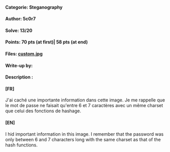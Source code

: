 #### Categorie: Steganography
#### **Author**: 5c0r7
#### Solve: 13/20 
#### Points: 70 pts (at first)|  58 pts (at end)
#### Files: [custom.jpg](Files/custom.jpg)   
#### Write-up by: 
#### Description :
#### **[FR]**
J'ai caché une importante information dans cette image. Je me rappelle que le mot de passe ne faisait qu'entre 6 et 7 caractères avec un même charset que celui des fonctions de hashage.
#### **[EN]**
I hid important information in this image. I remember that the password was only between 6 and 7 characters long with the same charset as that of the hash functions.
